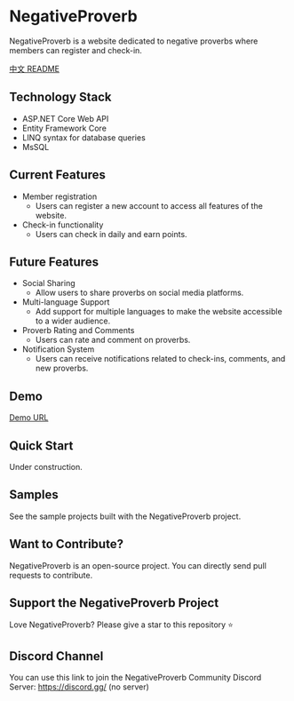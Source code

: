 # NegativeProverb

NegativeProverb is a website dedicated to negative proverbs where members can register and check-in.

[中文 README](https://github.com/aa846301/NegativeProverb/blob/develop/docs/zh-TW/README_zh-tw.md)

## Technology Stack

- ASP.NET Core Web API
- Entity Framework Core
- LINQ syntax for database queries
- MsSQL

## Current Features

- Member registration
  - Users can register a new account to access all features of the website.
- Check-in functionality
  - Users can check in daily and earn points.

## Future Features

- Social Sharing
  - Allow users to share proverbs on social media platforms.
- Multi-language Support
  - Add support for multiple languages to make the website accessible to a wider audience.
- Proverb Rating and Comments
  - Users can rate and comment on proverbs.
- Notification System
  - Users can receive notifications related to check-ins, comments, and new proverbs.

## Demo

[Demo URL](https://your-demo-url.com)

## Quick Start

Under construction.

## Samples

See the sample projects built with the NegativeProverb project.

## Want to Contribute?

NegativeProverb is an open-source project. You can directly send pull requests to contribute.

## Support the NegativeProverb Project

Love NegativeProverb? Please give a star to this repository ⭐

## Discord Channel

You can use this link to join the NegativeProverb Community Discord Server: https://discord.gg/ (no server)
